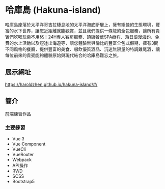 #  哈庫島 (Hakuna-island)
哈庫島座落於太平洋哥吉拉棲息地的太平洋海底斷層上，擁有絕佳的生態環境，豐富的水下世界，讓您近距離就能觀賞，並且我們提供一條龍的全包服務，讓所有貴賓們吃喝玩樂不用愁！24H專人客房服務、頂級奢華SPA療程、落日浪漫海釣、免費的水上活動以及短途出海遊等，讓您體驗無與倫比的豐富全包式假期，擁有3間不同風格的餐廳，提供豐富的美食、啜飲優質酒品、沉迷無限量的特調雞尾酒，讓每位前來的貴賓能夠體驗原始與現代結合的哈庫島難忘之旅。

## 展示網址
https://haroldzhen.github.io/hakuna-island/#/

## 簡介
前端練習作品

### 主要練習
+ Vue 3
+ Vue Component
+ VueCli
+ VueRouter
+ Webpack
+ API操作
+ RWD
+ SCSS
+ Bootstrap5
